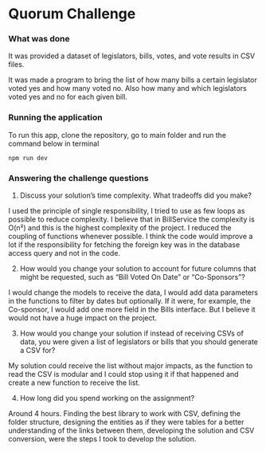 # Quorum Challenge

### What was done
It was provided a dataset of legislators, bills, votes, and vote results in CSV files. 

It was made a program to bring the list of how many bills a certain legislator voted yes and how many voted no.
Also how many and which legislators voted yes and no for each given bill.


### Running the application

To run this app, clone the repository, go to main folder and run the command below in terminal

```shell
npm run dev
```


### Answering the challenge questions

1. Discuss your solution’s time complexity. What tradeoffs did you make?

I used the principle of single responsibility, I tried to use as few loops as possible to reduce complexity. I believe that in BillService the complexity is O(n²) and this is the highest complexity of the project. I reduced the coupling of functions whenever possible. I think the code would improve a lot if the responsibility for fetching the foreign key was in the database access query and not in the code.

2. How would you change your solution to account for future columns that might be requested, such as “Bill Voted On Date” or “Co-Sponsors”?

I would change the models to receive the data, I would add data parameters in the functions to filter by dates but optionally. If it were, for example, the Co-sponsor, I would add one more field in the Bills interface. But I believe it would not have a huge impact on the project.

3. How would you change your solution if instead of receiving CSVs of data, you were given a list of legislators or bills that you should generate a CSV for?

My solution could receive the list without major impacts, as the function to read the CSV is modular and I could stop using it if that happened and create a new function to receive the list.

4. How long did you spend working on the assignment?

Around 4 hours. Finding the best library to work with CSV, defining the folder structure, designing the entities as if they were tables for a better understanding of the links between them, developing the solution and CSV conversion, were the steps I took to develop the solution.
